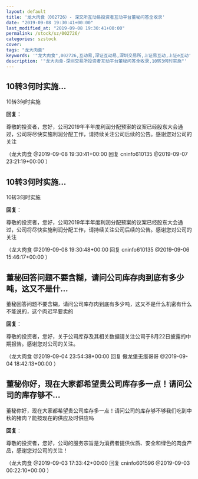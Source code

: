 ```yaml
---
layout: default
title: '龙大肉食（002726）- 深交所互动易投资者互动平台董秘问答全收录'
date: "2019-09-08 19:30:41+00:00"
last_modified_at: "2019-09-08 19:30:41+00:00"
permalink: /stock/sz/002726/
categories: szstock
cover: 
tags: "龙大肉食"
keywords: '"龙大肉食",002726,互动易,深证互动易,深圳交易所,上证易互动,上证e互动'
description: '"龙大肉食-深圳交易所投资者互动平台董秘问答全收录,10转3何时实施"'
---
```


## 10转3何时实施...

10转3何时实施

**回复**：

尊敬的投资者，您好，公司2019年半年度利润分配预案的议案已经股东大会通过，公司将尽快实施利润分配工作，请持续关注公司后续的公告。感谢您对公司的关注 

（龙大肉食  @2019-09-08 19:30:41+00:00 回复 cninfo610135  @2019-09-07 23:21:19+00:00 ）

## 10转3何时实施...

10转3何时实施

**回复**：

尊敬的投资者，您好，公司2019年半年度利润分配预案的议案已经股东大会通过，公司将尽快实施利润分配工作，请持续关注公司后续的公告。感谢您对公司的关注 

（龙大肉食  @2019-09-08 19:30:48+00:00 回复 cninfo610135  @2019-09-06 15:46:17+00:00 ）

## 董秘回答问题不要含糊，请问公司库存肉到底有多少吨，这又不是什...

董秘回答问题不要含糊，请问公司库存肉到底有多少吨，这又不是什么机密有什么不能说的，这个肉迟早要卖的

**回复**：

尊敬的投资者，您好，关于公司库存及其相关数据请关注公司于8月22日披露的中期报告。感谢您对公司的关注。 

（龙大肉食  @2019-09-04 23:54:38+00:00 回复 傲龙堡无痕哥哥  @2019-09-04 18:42:13+00:00 ）

## 董秘你好，现在大家都希望贵公司库存多一点！请问公司的库存够不...

董秘你好，现在大家都希望贵公司库存多一点！请问公司的库存够不够我们吃到中秋的猪肉？能按现在的供应及时供应吗

**回复**：

尊敬的投资者，您好，公司的服务宗旨是为消费者提供优质、安全和绿色的肉食产品，感谢您对公司的关注！ 

（龙大肉食  @2019-09-03 17:33:42+00:00 回复 cninfo601596  @2019-09-03 00:22:10+00:00 ）


